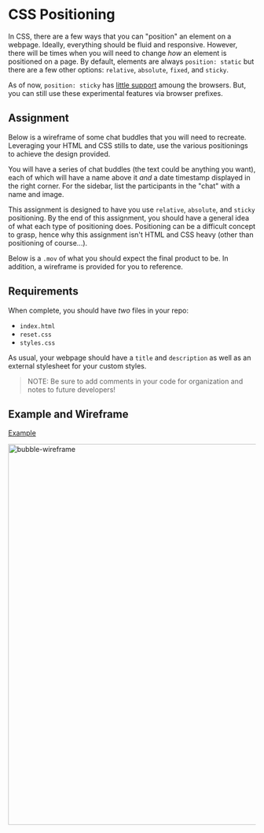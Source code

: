 # CSS Positioning

In CSS, there are a few ways that you can "position" an element on a webpage. Ideally, everything should be fluid and responsive. However, there will be times when you will need to change _how_ an element is positioned on a page. By default, elements are always `position: static` but there are a few other options: `relative`, `absolute`, `fixed`, and `sticky`.

As of now, `position: sticky` has [little support](https://code.visualstudio.com/) amoung the browsers. But, you can still use these experimental features via browser prefixes. 

## Assignment
Below is a wireframe of some chat buddles that you will need to recreate. Leveraging your HTML and CSS stills to date, use the various positionings to achieve the design provided.

You will have a series of chat buddles (the text could be anything you want), each of which will have a name above it _and_ a date timestamp displayed in the right corner. For the sidebar, list the participants in the "chat" with a name and image.

This assignment is designed to have you use `relative`, `absolute`, and `sticky` positioning. By the end of this assignment, you should have a general idea of what each type of positioning does. Positioning can be a difficult concept to grasp, hence why this assignment isn't HTML and CSS heavy (other than positioning of course...).

Below is a `.mov` of what you should expect the final product to be. In addition, a wireframe is provided for you to reference.

## Requirements

When complete, you should have _two_ files in your repo:

- `index.html`
- `reset.css`
- `styles.css`

As usual, your webpage should have a `title` and `description` as well as an external stylesheet for your custom styles.

> NOTE: Be sure to add comments in your code for organization and notes to future developers!

## Example and Wireframe

[Example](chat-bubbles-example.mov)

<img width="774" alt="bubble-wireframe" src="https://user-images.githubusercontent.com/15350920/185757071-a8d19b34-f8f8-49ff-b8c8-c6b42925410f.png">

